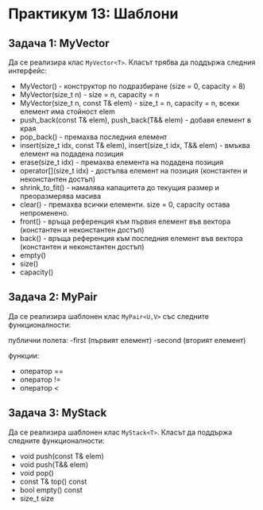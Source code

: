 # Практикум 13: Шаблони

## Задача 1: MyVector
Да се реализира клас ```MyVector<T>```. Класът трябва да поддържа следния интерфейс:
- MyVector<T>() - конструктор по подразбиране (size = 0, capacity = 8)
- MyVector<T>(size_t n) - size = n, capacity = n
- MyVector<T>(size_t n, const T& elem) - size_t = n, capacity = n, всеки елемент има стойност elem
- push_back(const T& elem), push_back(T&& elem) - добавя елемент в края
- pop_back() - премахва последния елемент
- insert(size_t idx, const T& elem), insert(size_t idx, T&& elem) - вмъква елемент на подадена позиция
- erase(size_t idx) - премахва елемента на подадена позиция
- operator[](size_t idx) - достъпва елемент на позиция (константен и неконстантен достъп)
- shrink_to_fit() - намалява капацитета до текущия размер и преоразмерява масива
- clear() - премахва всички елементи. size = 0, capacity остава непроменено.
- front() - връща референция към първия елемент във вектора (константен и неконстантен достъп)
- back() - връща референция към последния елемент във вектора (константен и неконстантен достъп)
- empty()
- size()
- capacity()

## Задача 2: MyPair
Да се реализира шаблонен клас ```MyPair<U,V>``` със следните функционалности:

публични полета:
-first (първият елемент)
-second (вторият елемент)

функции:
- оператор ==
- оператор !=
- оператор <

## Задача 3: MyStack
Да се реализира шаблонен клас ```MyStack<T>```. Класът да поддържа следните функционалности:
- void push(const T& elem)
- void push(T&& elem)
- void pop()
- const T& top() const
- bool empty() const
- size_t size
